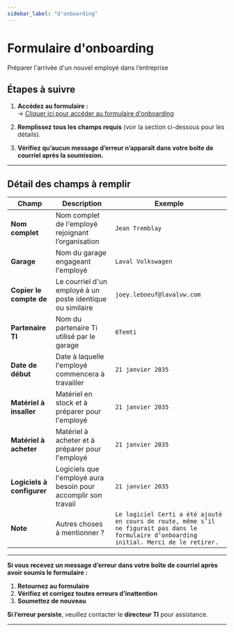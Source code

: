```yaml
---
sidebar_label: "d'onboarding"
---
```


# Formulaire d'onboarding
Préparer l'arrivée d'un nouvel employé dans l’entreprise

## Étapes à suivre

1. **Accédez au formulaire :**  
   -> [Cliquer ici pour accéder au formulaire d'onboarding](https://groupeautoouellet.sharepoint.com/sites/testingEP2/_layouts/15/listforms.aspx?cid=ZWYwZGNiM2EtZjkyZS00ZDQwLWI1OGQtMGQ5MmE0ODFlMzRi&nav=NzZhNGFmZjItYjU5YS00MDcxLWI3MDMtYzk3MGIyMmVkOTBj)

2. **Remplissez tous les champs requis** (voir la section ci-dessous pour les détails).

3. **Vérifiez qu’aucun message d’erreur n’apparaît dans votre boîte de courriel après la soumission.**

---

## Détail des champs à remplir

| **Champ**                  | **Description**                                                | **Exemple**                                                                                                                                 |
| -------------------------- | -------------------------------------------------------------- | ------------------------------------------------------------------------------------------------------------------------------------------- |
| **Nom complet**            | Nom complet de l'employé rejoignant l’organisation             | `Jean Tremblay`                                                                                                                             |
| **Garage**                 | Nom du garage engageant l'employé                              | `Laval Volkswagen`                                                                                                                          |
| **Copier le compte de**    | Le courriel d'un employé à un poste identique ou similaire     | `joey.leboeuf@lavalvw.com`                                                                                                                  |
| **Partenaire TI**          | Nom du partenaire Ti utilisé par le garage                     | `6Temti`                                                                                                                                    |
| **Date de début**          | Date à laquelle l'employé commencera à travailler              | `21 janvier 2035`                                                                                                                           |
| **Matériel à insaller**    | Matériel en stock et à préparer pour l'employé                 | `21 janvier 2035`                                                                                                                           |
| **Matériel à acheter**     | Matériel à acheter et à préparer pour l'employé                | `21 janvier 2035`                                                                                                                           |
| **Logiciels à configurer** | Logiciels que l'employé aura besoin pour accomplir son travail | `21 janvier 2035`                                                                                                                           |
| **Note**                   | Autres choses à mentionner ?                                   | `Le logiciel Certi a été ajouté en cours de route, même s’il ne figurait pas dans le formulaire d’onboarding initial. Merci de le retirer.` |

---

<div style={{ border: '2px solid red', padding: '1em', borderRadius: '5px' }}>
  <span style={{ color: 'red' }}>
    <strong> Si vous recevez un message d’erreur dans votre boîte de courriel après avoir soumis le formulaire :</strong>
  </span>

  <ol>
    <li><strong>Retournez au formulaire</strong></li>
    <li><strong>Vérifiez et corrigez toutes erreurs d’inattention</strong></li>
    <li><strong>Soumettez de nouveau</strong></li>
  </ol>

  <p>
    <strong>Si l’erreur persiste</strong>, veuillez contacter le <strong>directeur TI</strong> pour assistance.
  </p>
</div>

---
